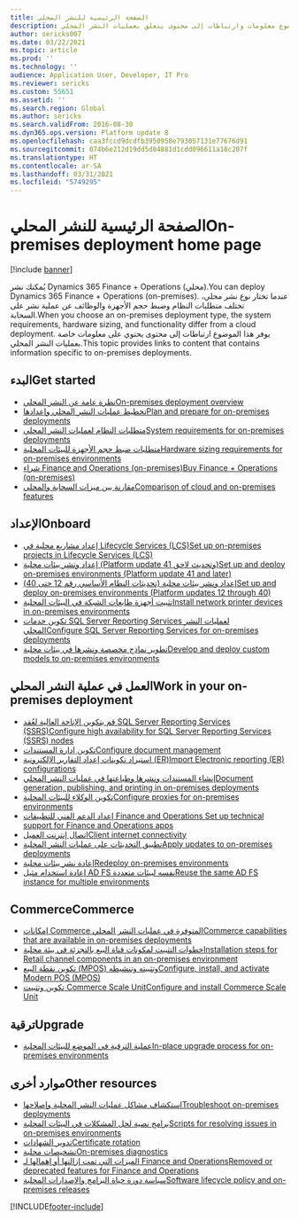 ```yaml
---
title: الصفحة الرئيسية للنشر المحلي
description: يوفر هذا الموضوع معلومات وارتباطات إلى محتوى يتعلق بعمليات النشر المحلي.
author: sericks007
ms.date: 03/22/2021
ms.topic: article
ms.prod: ''
ms.technology: ''
audience: Application User, Developer, IT Pro
ms.reviewer: sericks
ms.custom: 55651
ms.assetid: ''
ms.search.region: Global
ms.author: sericks
ms.search.validFrom: 2016-08-30
ms.dyn365.ops.version: Platform update 8
ms.openlocfilehash: caa3fccd9dcdfb3950958e793057131e77676d91
ms.sourcegitcommit: 074b6e212d19dd5d84881d1cdd096611a18c207f
ms.translationtype: HT
ms.contentlocale: ar-SA
ms.lasthandoff: 03/31/2021
ms.locfileid: "5749295"
---
```

# <a name="on-premises-deployment-home-page"></a><span data-ttu-id="2ce0e-103">الصفحة الرئيسية للنشر المحلي</span><span class="sxs-lookup"><span data-stu-id="2ce0e-103">On-premises deployment home page</span></span>

[!include [banner](../includes/banner.md)]

<span data-ttu-id="2ce0e-104">يُمكنك نشر Dynamics 365 Finance + Operations (محلي).</span><span class="sxs-lookup"><span data-stu-id="2ce0e-104">You can deploy Dynamics 365 Finance + Operations (on-premises).</span></span> <span data-ttu-id="2ce0e-105">عندما تختار نوع نشر محلي، تختلف متطلبات النظام وضبط حجم الأجهزة والوظائف عن عملية نشر على السحابة.</span><span class="sxs-lookup"><span data-stu-id="2ce0e-105">When you choose an on-premises deployment type, the system requirements, hardware sizing, and functionality differ from a cloud deployment.</span></span> <span data-ttu-id="2ce0e-106">يوفر هذا الموضوع ارتباطات إلى محتوى يحتوي على معلومات خاصة بعمليات النشر المحلي.</span><span class="sxs-lookup"><span data-stu-id="2ce0e-106">This topic provides links to content that contains information specific to on-premises deployments.</span></span>

## <a name="get-started"></a><span data-ttu-id="2ce0e-107">البدء</span><span class="sxs-lookup"><span data-stu-id="2ce0e-107">Get started</span></span>
- [<span data-ttu-id="2ce0e-108">نظرة عامة عن النشر المحلي</span><span class="sxs-lookup"><span data-stu-id="2ce0e-108">On-premises deployment overview</span></span>](on-premises-overview.md)
- [<span data-ttu-id="2ce0e-109">تخطيط عمليات النشر المحلي وإعدادها</span><span class="sxs-lookup"><span data-stu-id="2ce0e-109">Plan and prepare for on-premises deployments</span></span>](plan-onprem-deployment.md)
- [<span data-ttu-id="2ce0e-110">متطلبات النظام لعمليات النشر المحلي</span><span class="sxs-lookup"><span data-stu-id="2ce0e-110">System requirements for on-premises deployments</span></span>](../../fin-ops/get-started/system-requirements-on-prem.md)
- [<span data-ttu-id="2ce0e-111">متطلبات ضبط حجم الأجهزة للبيئات المحلية</span><span class="sxs-lookup"><span data-stu-id="2ce0e-111">Hardware sizing requirements for on-premises environments</span></span>](../../fin-ops/get-started/hardware-sizing-on-premises-environments.md)
- [<span data-ttu-id="2ce0e-112">شراء Finance and Operations (on-premises)</span><span class="sxs-lookup"><span data-stu-id="2ce0e-112">Buy Finance + Operations (on-premises)</span></span>](../../fin-ops/get-started/purchase-on-premises.md)
- [<span data-ttu-id="2ce0e-113">مقارنة بين ميزات السحابة والمحلي</span><span class="sxs-lookup"><span data-stu-id="2ce0e-113">Comparison of cloud and on-premises features</span></span>](../../fin-ops/get-started/cloud-prem-comparison.md)

## <a name="onboard"></a><span data-ttu-id="2ce0e-114">الإعداد</span><span class="sxs-lookup"><span data-stu-id="2ce0e-114">Onboard</span></span>
- [<span data-ttu-id="2ce0e-115">إعداد مشاريع محلية في Lifecycle Services (LCS)</span><span class="sxs-lookup"><span data-stu-id="2ce0e-115">Set up on-premises projects in Lifecycle Services (LCS)</span></span>](../lifecycle-services/lbd-create-lcs-on-prem-project.md)
- [<span data-ttu-id="2ce0e-116">إعداد ونشر بيئات محلية (Platform update 41 وتحديث لاحق)</span><span class="sxs-lookup"><span data-stu-id="2ce0e-116">Set up and deploy on-premises environments (Platform update 41 and later)</span></span>](setup-deploy-on-premises-pu41.md)
- [<span data-ttu-id="2ce0e-117">إعداد ونشر بيئات محلية (تحديثات النظام الأساسي رقم 12 حتى 40)</span><span class="sxs-lookup"><span data-stu-id="2ce0e-117">Set up and deploy on-premises environments (Platform updates 12 through 40)</span></span>](setup-deploy-on-premises-pu12.md)
- [<span data-ttu-id="2ce0e-118">تثبيت أجهزة طابعات الشبكة في البيئات المحلية</span><span class="sxs-lookup"><span data-stu-id="2ce0e-118">Install network printer devices in on-premises environments</span></span>](../analytics/install-network-printer-onprem.md)
- [<span data-ttu-id="2ce0e-119">تكوين خدمات SQL Server Reporting Services لعمليات النشر المحلي</span><span class="sxs-lookup"><span data-stu-id="2ce0e-119">Configure SQL Server Reporting Services for on-premises deployments</span></span>](../analytics/configure-ssrs-on-premises.md)
- [<span data-ttu-id="2ce0e-120">تطوير نماذج مخصصة ونشرها في بيئات محلية</span><span class="sxs-lookup"><span data-stu-id="2ce0e-120">Develop and deploy custom models to on-premises environments</span></span>](develop-deploy-custom-models-on-premises.md)

## <a name="work-in-your-on-premises-deployment"></a><span data-ttu-id="2ce0e-121">العمل في عملية النشر المحلي</span><span class="sxs-lookup"><span data-stu-id="2ce0e-121">Work in your on-premises deployment</span></span>
- [<span data-ttu-id="2ce0e-122">قم بتكوين الإتاحة العالية لعُقد SQL Server Reporting Services (SSRS)</span><span class="sxs-lookup"><span data-stu-id="2ce0e-122">Configure high availability for SQL Server Reporting Services (SSRS) nodes</span></span>](onprem-SSRSHA.md)
- [<span data-ttu-id="2ce0e-123">تكوين إدارة المستندات</span><span class="sxs-lookup"><span data-stu-id="2ce0e-123">Configure document management</span></span>](../../fin-ops/organization-administration/configure-document-management.md)
- [<span data-ttu-id="2ce0e-124">استيراد تكوينات إعداد التقارير الإلكترونية (ER)</span><span class="sxs-lookup"><span data-stu-id="2ce0e-124">Import Electronic reporting (ER) configurations</span></span>](../analytics/electronic-reporting-import-ger-configurations.md)
- [<span data-ttu-id="2ce0e-125">إنشاء المستندات ونشرها وطباعتها في عمليات النشر المحلي</span><span class="sxs-lookup"><span data-stu-id="2ce0e-125">Document generation, publishing, and printing in on-premises deployments</span></span>](../analytics/printing-capabilities-on-premises.md)
- [<span data-ttu-id="2ce0e-126">تكوين الوكلاء للبيئات المحلية</span><span class="sxs-lookup"><span data-stu-id="2ce0e-126">Configure proxies for on-premises environments</span></span>](onprem-reverseproxy.md)
- [<span data-ttu-id="2ce0e-127">إعداد الدعم الفني للتطبيقات Finance and Operations </span><span class="sxs-lookup"><span data-stu-id="2ce0e-127">Set up technical support for Finance and Operations apps</span></span>](../lifecycle-services/support-experience.md)
- [<span data-ttu-id="2ce0e-128">اتصال إنترنت العميل</span><span class="sxs-lookup"><span data-stu-id="2ce0e-128">Client internet connectivity</span></span>](../user-interface/client-disconnected.md)
- [<span data-ttu-id="2ce0e-129">تطبيق التحديثات على عمليات النشر المحلية</span><span class="sxs-lookup"><span data-stu-id="2ce0e-129">Apply updates to on-premises deployments</span></span>](apply-updates-on-premises.md)
- [<span data-ttu-id="2ce0e-130">إعادة نشر بيئات محلية</span><span class="sxs-lookup"><span data-stu-id="2ce0e-130">Redeploy on-premises environments</span></span>](redeploy-on-prem.md)
- [<span data-ttu-id="2ce0e-131">إعادة استخدام مثيل AD FS نفسه لبيئات متعددة</span><span class="sxs-lookup"><span data-stu-id="2ce0e-131">Reuse the same AD FS instance for multiple environments</span></span>](onprem-reuseadfs.md)

## <a name="commerce"></a><span data-ttu-id="2ce0e-132">Commerce</span><span class="sxs-lookup"><span data-stu-id="2ce0e-132">Commerce</span></span>
- [<span data-ttu-id="2ce0e-133">إمكانات Commerce المتوفرة في عمليات النشر المحلي</span><span class="sxs-lookup"><span data-stu-id="2ce0e-133">Commerce capabilities that are available in on-premises deployments</span></span>](../../../retail/retail-onprem.md)
- [<span data-ttu-id="2ce0e-134">خطوات التثبيت لمكونات قناة البيع بالتجزئة في بيئة محلية</span><span class="sxs-lookup"><span data-stu-id="2ce0e-134">Installation steps for Retail channel components in an on-premises environment</span></span>](deploy-retail-onprem.md)
- [<span data-ttu-id="2ce0e-135">تكوين نقطة البيع (MPOS) وتثبيته وتنشيطه</span><span class="sxs-lookup"><span data-stu-id="2ce0e-135">Configure, install, and activate Modern POS (MPOS)</span></span>](../../../retail/retail-modern-pos-device-activation.md)
- [<span data-ttu-id="2ce0e-136">تكوين وتثبيت Commerce Scale Unit</span><span class="sxs-lookup"><span data-stu-id="2ce0e-136">Configure and install Commerce Scale Unit</span></span>](../../../retail/dev-itpro/retail-store-scale-unit-configuration-installation.md)

## <a name="upgrade"></a><span data-ttu-id="2ce0e-137">ترقية</span><span class="sxs-lookup"><span data-stu-id="2ce0e-137">Upgrade</span></span>
- [<span data-ttu-id="2ce0e-138">عملية الترقية في الموضع للبيئات المحلية</span><span class="sxs-lookup"><span data-stu-id="2ce0e-138">In-place upgrade process for on-premises environments</span></span>](../migration-upgrade/on-prem-upgrade.md)

## <a name="other-resources"></a><span data-ttu-id="2ce0e-139">موارد أخرى</span><span class="sxs-lookup"><span data-stu-id="2ce0e-139">Other resources</span></span>
- [<span data-ttu-id="2ce0e-140">استكشاف مشاكل عمليات النشر المحلية وإصلاحها</span><span class="sxs-lookup"><span data-stu-id="2ce0e-140">Troubleshoot on-premises deployments</span></span>](troubleshoot-on-prem.md)
- [<span data-ttu-id="2ce0e-141">برامج نصية لحل المشكلات في البيئات المحلية</span><span class="sxs-lookup"><span data-stu-id="2ce0e-141">Scripts for resolving issues in on-premises environments</span></span>](onprem-tsg-implementations.md)
- [<span data-ttu-id="2ce0e-142">تدوير الشهادات</span><span class="sxs-lookup"><span data-stu-id="2ce0e-142">Certificate rotation</span></span>](certificate-rotation-on-prem.md)
- [<span data-ttu-id="2ce0e-143">تشخيصات محلية</span><span class="sxs-lookup"><span data-stu-id="2ce0e-143">On-premises diagnostics</span></span>](on-premises-diagnostics.md)
- [<span data-ttu-id="2ce0e-144">الميزات التي تمت إزالتها أو إهمالها لـ Finance and Operations</span><span class="sxs-lookup"><span data-stu-id="2ce0e-144">Removed or deprecated features for Finance and Operations</span></span>](../migration-upgrade/deprecated-features.md)
- [<span data-ttu-id="2ce0e-145">سياسة دورة حياة البرامج والإصدارات المحلية</span><span class="sxs-lookup"><span data-stu-id="2ce0e-145">Software lifecycle policy and on-premises releases</span></span>](../migration-upgrade/on-prem-version-update-policy.md)
 


[!INCLUDE[footer-include](../../../includes/footer-banner.md)]
